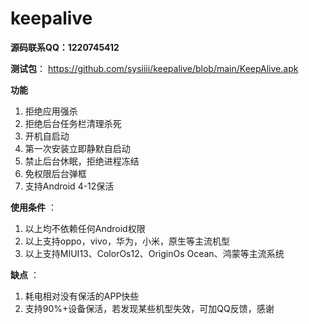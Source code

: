 # keepalive
**源码联系QQ：1220745412** 

**测试包**：
 https://github.com/sysiiii/keepalive/blob/main/KeepAlive.apk

**功能**
1. 拒绝应用强杀
2. 拒绝后台任务栏清理杀死
3. 开机自启动
4. 第一次安装立即静默自启动
5. 禁止后台休眠，拒绝进程冻结
6. 免权限后台弹框
7. 支持Android 4-12保活

**使用条件** ：
1. 以上均不依赖任何Android权限
2. 以上支持oppo，vivo，华为，小米，原生等主流机型
3. 以上支持MIUI13、ColorOs12、OriginOs Ocean、鸿蒙等主流系统

**缺点** ：
1. 耗电相对没有保活的APP快些
2. 支持90%+设备保活，若发现某些机型失效，可加QQ反馈，感谢
